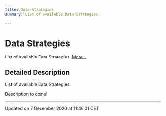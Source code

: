 ```yaml
---
title: Data Strategies
summary: List of available Data Strategies.  

---
```


# Data Strategies




List of available Data Strategies.  [More...](#detailed-description)














## Detailed Description

List of available Data Strategies. 


























Description to come! 








-------------------------------

Updated on  7 December 2020 at 11:46:01 CET